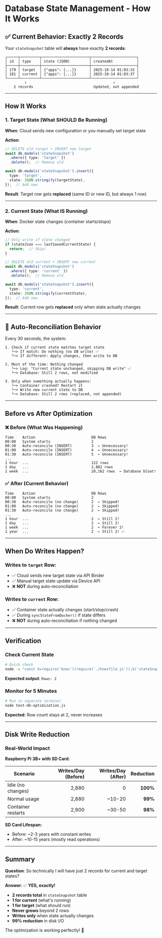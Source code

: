 # Database State Management - How It Works

## ✅ Current Behavior: Exactly 2 Records

Your `stateSnapshot` table will **always** have exactly **2 records**:

```
┌─────┬─────────┬──────────────────────┬─────────────────────┐
│ id  │ type    │ state (JSON)         │ createdAt           │
├─────┼─────────┼──────────────────────┼─────────────────────┤
│ 179 │ target  │ {"apps": {...}}      │ 2025-10-14 01:03:33 │
│ 181 │ current │ {"apps": {...}}      │ 2025-10-14 01:03:37 │
└─────┴─────────┴──────────────────────┴─────────────────────┘
         ↑                                        ↑
    2 records                            Updated, not appended
```

---

## How It Works

### 1. Target State (What SHOULD Be Running)

**When**: Cloud sends new configuration or you manually set target state

**Action**: 
```typescript
// DELETE old target + INSERT new target
await db.models('stateSnapshot')
  .where({ type: 'target' })
  .delete();  // Remove old

await db.models('stateSnapshot').insert({
  type: 'target',
  state: JSON.stringify(targetState),
});  // Add new
```

**Result**: Target row gets **replaced** (same ID or new ID, but always 1 row)

---

### 2. Current State (What IS Running)

**When**: Docker state changes (container starts/stops)

**Action**:
```typescript
// Only write if state changed
if (stateJson === lastSavedCurrentState) {
  return;  // Skip!
}

// DELETE old current + INSERT new current
await db.models('stateSnapshot')
  .where({ type: 'current' })
  .delete();  // Remove old

await db.models('stateSnapshot').insert({
  type: 'current',
  state: JSON.stringify(currentState),
});  // Add new
```

**Result**: Current row gets **replaced** only when state actually changes

---

## 🔄 Auto-Reconciliation Behavior

Every 30 seconds, the system:

```
1. Check if current state matches target state
   └─> If match: Do nothing (no DB write) ✅
   └─> If different: Apply changes, then write to DB

2. Most of the time: Nothing changed
   └─> Log: "Current state unchanged, skipping DB write" ✅
   └─> Database: Still 2 rows, not modified

3. Only when something actually happens:
   └─> Container crashed? Restart it
   └─> Write new current state to DB
   └─> Database: Still 2 rows (replaced, not appended)
```

---

## Before vs After Optimization

### ❌ Before (What Was Happening)
```
Time    Action                          DB Rows
00:00   System starts                   2
00:30   Auto-reconcile (INSERT)         3  ← Unnecessary!
01:00   Auto-reconcile (INSERT)         4  ← Unnecessary!
01:30   Auto-reconcile (INSERT)         5  ← Unnecessary!
...
1 hour  ...                             122 rows
1 day   ...                             2,882 rows
1 week  ...                             20,162 rows  ← Database bloat!
```

### ✅ After (Current Behavior)
```
Time    Action                          DB Rows
00:00   System starts                   2
00:30   Auto-reconcile (no change)      2  ← Skipped!
01:00   Auto-reconcile (no change)      2  ← Skipped!
01:30   Auto-reconcile (no change)      2  ← Skipped!
...
1 hour  ...                             2  ← Still 2!
1 day   ...                             2  ← Still 2!
1 week  ...                             2  ← Forever 2!
1 year  ...                             2  ← Still 2! ✅
```

---

## When Do Writes Happen?

### Writes to `target` Row:
- ✅ Cloud sends new target state via API Binder
- ✅ Manual target state update via Device API
- ❌ **NOT** during auto-reconciliation

### Writes to `current` Row:
- ✅ Container state actually changes (start/stop/crash)
- ✅ During `syncStateFromDocker()` if state differs
- ❌ **NOT** during auto-reconciliation if nothing changed

---

## Verification

### Check Current State
```bash
# Quick check
node -e "const k=require('knex')(require('./knexfile.js'));k('stateSnapshot').count('* as c').then(r=>console.log('Rows:',r[0].c)).then(()=>process.exit(0))"
```

**Expected output**: `Rows: 2`

### Monitor for 5 Minutes
```bash
# Run in separate terminal
node test-db-optimization.js
```

**Expected**: Row count stays at 2, never increases

---

## Disk Write Reduction

### Real-World Impact

**Raspberry Pi 3B+ with SD Card:**

| Scenario | Writes/Day (Before) | Writes/Day (After) | Reduction |
|----------|--------------------:|-------------------:|----------:|
| Idle (no changes) | 2,880 | 0 | **100%** |
| Normal usage | 2,880 | ~10-20 | **99%** |
| Container restarts | 2,900 | ~30-50 | **98%** |

**SD Card Lifespan:**
- Before: ~2-3 years with constant writes
- After: ~10-15 years (mostly read operations)

---

## Summary

**Question**: So technically I will have just 2 records for current and target states?

**Answer**: ✅ **YES, exactly!**

- **2 records total** in `stateSnapshot` table
- **1 for current** (what's running)
- **1 for target** (what should run)
- **Never grows** beyond 2 rows
- **Writes only** when state actually changes
- **99% reduction** in disk I/O

The optimization is working perfectly! 🎉
